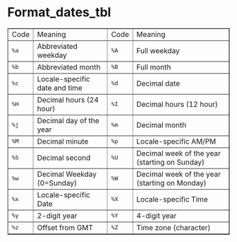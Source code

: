 # Format_dates_tbl


<table border="1">
<tbody><tr><td>Code</td><td>Meaning</td><td>Code</td><td>Meaning</td></tr>
<tr><td><tt>%a</tt></td><td>Abbreviated weekday</td><td><tt>%A</tt></td><td>Full weekday</td></tr>
<tr><td><tt>%b</tt></td><td>Abbreviated month</td><td><tt>%B</tt></td><td>Full month</td></tr>
<tr><td><tt>%c</tt></td><td>Locale-specific date and time</td><td><tt>%d</tt></td><td>Decimal date</td></tr>
<tr><td><tt>%H</tt></td><td>Decimal hours (24 hour)</td><td><tt>%I</tt></td><td>Decimal hours (12 hour)</td></tr>
<tr><td><tt>%j</tt></td><td>Decimal day of the year</td><td><tt>%m</tt></td><td>Decimal month</td></tr>
<tr><td><tt>%M</tt></td><td>Decimal minute</td><td><tt>%p</tt></td><td>Locale-specific AM/PM</td></tr>
<tr><td><tt>%S</tt></td><td>Decimal second</td><td><tt>%U</tt></td><td>Decimal week of the year (starting on Sunday)</td></tr>
<tr><td><tt>%w</tt></td><td>Decimal Weekday (0=Sunday)</td><td><tt>%W</tt></td><td>Decimal week of the year (starting on Monday)</td></tr>
<tr><td><tt>%x</tt></td><td>Locale-specific Date</td><td><tt>%X</tt></td><td>Locale-specific Time</td></tr>
<tr><td><tt>%y</tt></td><td>2-digit year</td><td><tt>%Y</tt></td><td>4-digit year</td></tr>
<tr><td><tt>%z</tt></td><td>Offset from GMT</td><td><tt>%Z</tt></td><td>Time zone (character)</td></tr></tbody></table>
